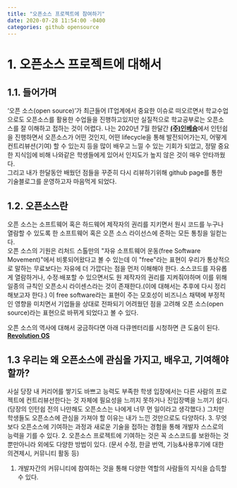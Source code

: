 ```yaml
---
title: "오픈소스 프로젝트에 참여하기"
date: 2020-07-28 11:54:00 -0400
categories: github opensource
---
```


# 1. 오픈소스 프로젝트에 대해서   
## 1.1. 들어가며   
‘오픈 소스(open source)’가 최근들어 IT업계에서 중요한 이슈로 떠오르면서 학교수업으로도 오픈소스를 활용한 수업들을 진행하고있지만 실질적으로 학교공부로는 오픈소스를 잘 이해하고 접하는 것이 어렵다.
나는 2020년 7월 한달간 [**(주)인베슘**](https://invesume.com/)에서 인턴쉽을 진행하면서 오픈소스가 어떤 것인지, 어떤 lifecycle을 통해 발전되어가는지, 어떻게 컨트리뷰션(기여) 할 수 있는지 등을 많이 배우고 느낄 수 있는 기회가 되었고, 정말 중요한 지식임에 비해 나와같은 학생들에게 있어서 인지도가 높지 않은 것이 매우 안타까웠다.   
그리고 내가 한달동안 배웠던 점들을 꾸준히 다시 리뷰하기위해 github page를 통한 기술블로그를 운영하고자 마음먹게 되었다.   
   
## 1.2. 오픈소스란   
오픈 소스는 소프트웨어 혹은 하드웨어 제작자의 권리를 지키면서 원시 코드를 누구나 열람할 수 있도록 한 소프트웨어 혹은 오픈 소스 라이선스에 준하는 모든 통칭을 일컫는다.   
오픈 소스의 기원은 리처드 스톨만의 "자유 소프트웨어 운동(free Software Movement)"에서 비롯되어왔다고 볼 수 있는데 이 "free"라는 표현이 우리가 통상적으로 말하는 무료보다는 자유에 더 가깝다는 점을 먼저 이해해야 한다. 
소스코드를 자유롭게 열람하거나, 수정∙배포할 수 있으면서도 원 제작자의 권리를 지켜줘야하며 이를 위해 일종의 규칙인 오픈소시 라이센스라는 것이 존재한다.(이에 대해서는 추후에 다시 정리해보고자 한다.)
이 free software라는 표현이 주는 모호성이 비즈니스 채택에 부정적인 영향을 미치면서 기업들을 상대로 전파되기 어려웠던 점을 고려해 오픈 소스(open source)라는 표현으로 바뀌게 되었다고 볼 수 있다.

오픈 소스의 역사에 대해서 궁금하다면 아래 다큐멘터리를 시청하면 큰 도움이 된다.   
[**Revolution OS**](https://youtu.be/4ZHloJVhcRY)   

## 1.3 우리는 왜 오픈소스에 관심을 가지고, 배우고, 기여해야 할까?
사실 당장 내 커리어를 쌓기도 바쁘고 능력도 부족한 학생 입장에서는 다른 사람의 프로젝트에 컨트리뷰선한다는 것 자체에 필요성을 느끼지 못하거나 진입장벽을 느끼기 쉽다.(당장의 인턴쉽 전의 나만해도 오픈소스는 나에게 너무 먼 일이라고 생각했다.)
그치만 학생들도 오픈소스에 관심을 가져야 할 이유는 내가 느낀 것만으로도 다양하다.
3. 무엇보다 오픈소스에 기여하는 과정과 새로운 기술을 접하는 경험을 통해 개발자 스스로의 능력을 기를 수 있다.
2. 오픈소스 프로젝트에 기여하는 것은 꼭 소스코드를 보완하는 것 뿐만아니라 외에도 다양한 방법이 있다. (문서 수정, 한글 번역, 기능&사용후기에 대한 의견제시, 커뮤니티 활동 등)
1. 개발자간의 커뮤니티에 참여하는 것을 통해 다양한 역할의 사람들의 지식을 습득할 수 있다.

